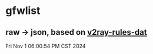 # gfwlist
## raw -> json, based on [v2ray-rules-dat](https://github.com/Loyalsoldier/v2ray-rules-dat)
Fri Nov  1 06:00:54 PM CST 2024

